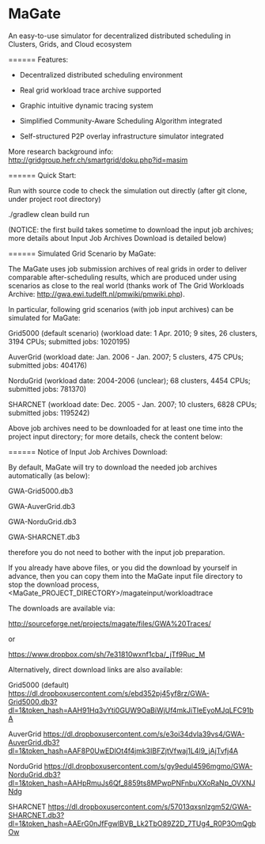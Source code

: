 MaGate
======

An easy-to-use simulator for decentralized distributed scheduling in Clusters, Grids, and Cloud ecosystem

======
Features:

* Decentralized distributed scheduling environment

* Real grid workload trace archive supported

* Graphic intuitive dynamic tracing system

* Simplified Community-Aware Scheduling Algorithm integrated

* Self-structured P2P overlay infrastructure simulator integrated

More research background info: http://gridgroup.hefr.ch/smartgrid/doku.php?id=masim

======
Quick Start:

Run with source code to check the simulation out directly (after git clone, under project root directory)

./gradlew clean build run

(NOTICE: the first build takes sometime to download the input job archives; more details about Input Job Archives Download is detailed below)

======
Simulated Grid Scenario by MaGate:

The MaGate uses job submission archives of real grids in order to deliver comparable after-scheduling results, which are produced under using scenarios as close to the real world (thanks work of The Grid Workloads Archive: http://gwa.ewi.tudelft.nl/pmwiki/pmwiki.php).

In particular, following grid scenarios (with job input archives) can be simulated for MaGate:

Grid5000 (default scenario)
(workload date: 1 Apr. 2010; 9 sites, 26 clusters, 3194 CPUs; submitted jobs: 1020195)

AuverGrid 
(workload date: Jan. 2006 - Jan. 2007; 5 clusters, 475 CPUs; submitted jobs: 404176)

NorduGrid
(workload date: 2004-2006 (unclear); 68 clusters, 4454 CPUs; submitted jobs: 781370)

SHARCNET
(workload date: Dec. 2005 - Jan. 2007; 10 clusters, 6828 CPUs; submitted jobs: 1195242)

Above job archives need to be downloaded for at least one time into the project input directory; for more details, check the content below:

======
Notice of Input Job Archives Download:

By default, MaGate will try to download the needed job archives automatically (as below):

GWA-Grid5000.db3

GWA-AuverGrid.db3

GWA-NorduGrid.db3

GWA-SHARCNET.db3

therefore you do not need to bother with the input job preparation. 

If you already have above files, or you did the download by yourself in advance, then you can copy them into the MaGate input file directory to stop the download process,  <MaGate_PROJECT_DIRECTORY>/magateinput/workloadtrace

The downloads are available via:

http://sourceforge.net/projects/magate/files/GWA%20Traces/

or

https://www.dropbox.com/sh/7e31810wxnf1cba/_jTf9Ruc_M

Alternatively, direct download links are also available:

Grid5000 (default)
https://dl.dropboxusercontent.com/s/ebd352pj45yf8rz/GWA-Grid5000.db3?dl=1&token_hash=AAH91Hq3vYti0GUW9OaBiWjUf4mkJiTIeEyoMJqLFC91bA

AuverGrid
https://dl.dropboxusercontent.com/s/e3oi34dvla39vs4/GWA-AuverGrid.db3?dl=1&token_hash=AAF8P0UwEDlOt4f4jmk3IBFZjtVfwaj1L4l9_jAjTvfj4A

NorduGrid
https://dl.dropboxusercontent.com/s/gy9edul4596mgmo/GWA-NorduGrid.db3?dl=1&token_hash=AAHpRmuJs6Qf_8859ts8MPwpPNFnbuXXoRaNp_OVXNJNdg

SHARCNET
https://dl.dropboxusercontent.com/s/57013qxsnlzgm52/GWA-SHARCNET.db3?dl=1&token_hash=AAErG0nJfFgwlBVB_Lk2TbO89Z2D_7TUg4_R0P3OmQgbOw









